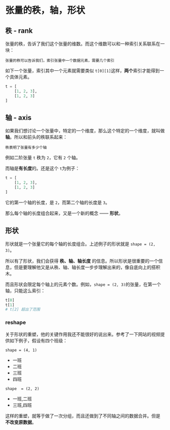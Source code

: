 # 张量的秩，轴，形状

## 秩 - rank

张量的秩，告诉了我们这个张量的维数。而这个维数可以和一种索引关系联系在一块：

```
张量的秩可以告诉我们，索引张量中一个数据元素，需要几个索引
```

如下一个张量，索引其中一个元素就需要类似 `t[0][1]`这样，**两个**索引才能得到一个具体元素。

```python
t = [
    [1, 2, 3],
    [1, 2, 3]
]
```

## 轴 - axis

如果我们想讨论一个张量中，特定的一个维度，那么这个特定的一个维度，就叫做 **轴**。所以和前头的秩联系起来：

```
秩表明了张量有多少个轴
```

例如二阶张量 `t` 秩为 `2`，它有 `2`  个轴。

而轴是**有长度**的。还是这个 `t`为例子：

```python
t = [
    [1, 2, 3],
    [1, 2, 3]
]
```

它的第一个轴的长度，是 `2`，而第二个轴的长度是 `3`。

那么每个轴的长度组合起来，又是一个新的概念 —— **形状**。

## 形状

形状就是一个张量它的每个轴的长度组合。上述例子的形状就是 `shape = (2, 3)`。

所以有了形状，我们会获得 **秩、轴、轴长度** 的信息。所以形状是很重要的一个信息，但是要理解他又是从秩、轴、轴长度一步步理解出来的，像自底向上的搭积木。

而且形状会限定每个轴上的元素个数。例如，`shape = (2, 3)`的张量，在第一个轴，只能这么索引：

```python
t[0]
t[1]
# t[2] 超出了范围
```

### reshape

关于形状的重塑，他的关键作用我还不能很好的说出来。参考了一下网站的视频提供如下例子，假设有四个班级：

`shape = (4, 1)`

* 一班
* 二班
* 三班
* 四班

`shape  = (2, 2)`

* 一班,二班
* 三班,四班

这样的重塑，就等于做了一次分组，而且还做到了不同轴之间的数据合并。但是 **不改变原数据**。

